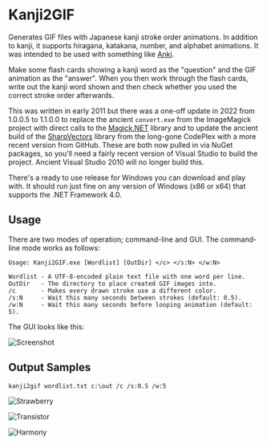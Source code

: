 Kanji2GIF
=========

Generates GIF files with Japanese kanji stroke order animations. In addition to kanji, it supports hiragana, katakana, number, and alphabet animations. It was intended to be used with something like [Anki](http://ankisrs.net/).

Make some flash cards showing a kanji word as the "question" and the GIF animation as the "answer". When you then work through the flash cards, write out the kanji word shown and then check whether you used the correct stroke order afterwards.

This was written in early 2011 but there was a one-off update in 2022 from 1.0.0.5 to 1.1.0.0 to replace the ancient `convert.exe` from the ImageMagick project with direct calls to the [Magick.NET](https://github.com/dlemstra/Magick.NET/) library and to update the ancient build of the [SharpVectors](https://github.com/ElinamLLC/SharpVectors/) library from the long-gone CodePlex with a more recent version from GitHub. These are both now pulled in via NuGet packages, so you'll need a fairly recent version of Visual Studio to build the project. Ancient Visual Studio 2010 will no longer build this.

There's a ready to use release for Windows you can download and play with. It should run just fine on any version of Windows (x86 or x64) that supports the .NET Framework 4.0.

Usage
-----

There are two modes of operation; command-line and GUI. The command-line mode works as follows:

    Usage: Kanji2GIF.exe [Wordlist] [OutDir] </c> </s:N> </w:N>
    
    Wordlist - A UTF-8-encoded plain text file with one word per line.
    OutDir   - The directory to place created GIF images into.
    /c       - Makes every drawn stroke use a different color.
    /s:N     - Wait this many seconds between strokes (default: 0.5).
    /w:N     - Wait this many seconds before looping animation (default: 5).

The GUI looks like this:

![Screenshot](http://i.imgur.com/rmnVrar.png)


Output Samples
--------------

    kanji2gif wordlist.txt c:\out /c /s:0.5 /w:5

![Strawberry](http://i.imgur.com/mZG1vcb.gif)

![Transistor](http://i.imgur.com/BPoIpGa.gif)

![Harmony](http://i.imgur.com/Yfb898A.gif)


